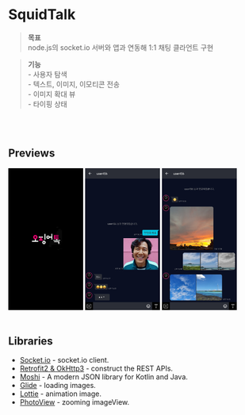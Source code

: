 # SquidTalk

> __목표__  
node.js의 socket.io 서버와 앱과 연동해 1:1 채팅 클라언트 구현

> __기능__  
    - 사용자 탐색   
    - 텍스트, 이미지, 이모티콘 전송   
    - 이미지 확대 뷰    
    - 타이핑 상태 

<br></br>
## Previews
<img src="./previews/preview01.png?raw=true" width="30%"></img>
<img src="./previews/preview02.jpeg?raw=true" width="30%"></img>
<img src="./previews/preview03.jpeg?raw=true" width="30%"></img>
<br></br>

## Libraries
- [Socket.io](https://github.com/socketio/socket.io-client-java) - socket.io client.
- [Retrofit2 & OkHttp3](https://github.com/square/retrofit) - construct the REST APIs.
- [Moshi](https://github.com/square/moshi/) - A modern JSON library for Kotlin and Java.
- [Glide](https://github.com/bumptech/glide) - loading images.
- [Lottie](https://github.com/airbnb/lottie-android) - animation image.
- [PhotoView](https://github.com/Baseflow/PhotoView) - zooming imageView.
